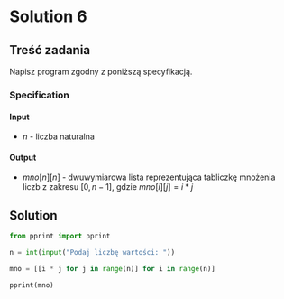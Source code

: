 # Solution 6

## Treść zadania

Napisz program zgodny z poniższą specyfikacją.

### Specification

#### Input

* $n$ - liczba naturalna

#### Output

* $mno[n][n]$ - dwuwymiarowa lista reprezentująca tabliczkę mnożenia liczb z zakresu $[0,n-1]$, gdzie $mno[i][j]=i*j$

## Solution

```python
from pprint import pprint

n = int(input("Podaj liczbę wartości: "))

mno = [[i * j for j in range(n)] for i in range(n)]

pprint(mno)
```